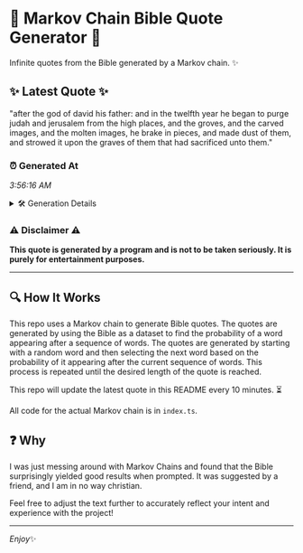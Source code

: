 # 📖 Markov Chain Bible Quote Generator 📖

Infinite quotes from the Bible generated by a Markov chain. ✨

## ✨ Latest Quote ✨
"after the god of david his father: and in the twelfth year he began to purge judah and jerusalem from the high places, and the groves, and the carved images, and the molten images, he brake in pieces, and made dust of them, and strowed it upon the graves of them that had sacrificed unto them."

### ⏰ Generated At
*3:56:16 AM*

<details>
    <summary>🛠️ Generation Details</summary>
    <p>
        <strong>🌱 Seed:</strong> after<br>
        <strong>🔄 Iterations:</strong> 55<br>
        <strong>📜 Context History:</strong><br>[ after ]: the<br>[ after, the ]: god<br>[ after, the, god ]: of<br>[ after, the, god, of ]: david<br>[ after, the, god, of, david ]: his<br>[ after, the, god, of, david, his ]: father:<br>[ the, god, of, david, his, father: ]: and<br>[ god, of, david, his, father:, and ]: in<br>[ of, david, his, father:, and, in ]: the<br>[ david, his, father:, and, in, the ]: twelfth<br>[ his, father:, and, in, the, twelfth ]: year<br>[ father:, and, in, the, twelfth, year ]: he<br>[ and, in, the, twelfth, year, he ]: began<br>[ in, the, twelfth, year, he, began ]: to<br>[ the, twelfth, year, he, began, to ]: purge<br>[ twelfth, year, he, began, to, purge ]: judah<br>[ year, he, began, to, purge, judah ]: and<br>[ he, began, to, purge, judah, and ]: jerusalem<br>[ began, to, purge, judah, and, jerusalem ]: from<br>[ to, purge, judah, and, jerusalem, from ]: the<br>[ purge, judah, and, jerusalem, from, the ]: high<br>[ judah, and, jerusalem, from, the, high ]: places,<br>[ and, jerusalem, from, the, high, places, ]: and<br>[ jerusalem, from, the, high, places,, and ]: the<br>[ from, the, high, places,, and, the ]: groves,<br>[ the, high, places,, and, the, groves, ]: and<br>[ high, places,, and, the, groves,, and ]: the<br>[ places,, and, the, groves,, and, the ]: carved<br>[ and, the, groves,, and, the, carved ]: images,<br>[ the, groves,, and, the, carved, images, ]: and<br>[ groves,, and, the, carved, images,, and ]: the<br>[ and, the, carved, images,, and, the ]: molten<br>[ the, carved, images,, and, the, molten ]: images,<br>[ carved, images,, and, the, molten, images, ]: he<br>[ images,, and, the, molten, images,, he ]: brake<br>[ and, the, molten, images,, he, brake ]: in<br>[ the, molten, images,, he, brake, in ]: pieces,<br>[ molten, images,, he, brake, in, pieces, ]: and<br>[ images,, he, brake, in, pieces,, and ]: made<br>[ he, brake, in, pieces,, and, made ]: dust<br>[ brake, in, pieces,, and, made, dust ]: of<br>[ in, pieces,, and, made, dust, of ]: them,<br>[ pieces,, and, made, dust, of, them, ]: and<br>[ and, made, dust, of, them,, and ]: strowed<br>[ made, dust, of, them,, and, strowed ]: it<br>[ dust, of, them,, and, strowed, it ]: upon<br>[ of, them,, and, strowed, it, upon ]: the<br>[ them,, and, strowed, it, upon, the ]: graves<br>[ and, strowed, it, upon, the, graves ]: of<br>[ strowed, it, upon, the, graves, of ]: them<br>[ it, upon, the, graves, of, them ]: that<br>[ upon, the, graves, of, them, that ]: had<br>[ the, graves, of, them, that, had ]: sacrificed<br>[ graves, of, them, that, had, sacrificed ]: unto<br>[ of, them, that, had, sacrificed, unto ]: them.<br>
    </p>
</details>

### ⚠️ Disclaimer ⚠️
**This quote is generated by a program and is not to be taken seriously. It is purely for entertainment purposes.**

---

## 🔍 How It Works

This repo uses a Markov chain to generate Bible quotes. The quotes are generated by using the Bible as a dataset to find the probability of a word appearing after a sequence of words. The quotes are generated by starting with a random word and then selecting the next word based on the probability of it appearing after the current sequence of words. This process is repeated until the desired length of the quote is reached.

This repo will update the latest quote in this README every 10 minutes. ⏳

All code for the actual Markov chain is in `index.ts`.

## ❓ Why

I was just messing around with Markov Chains and found that the Bible surprisingly yielded good results when prompted. 
It was suggested by a friend, and I am in no way christian.

Feel free to adjust the text further to accurately reflect your intent and experience with the project!

---

*Enjoy*✨
